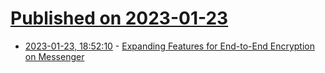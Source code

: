 # [Published on 2023-01-23](index.md)

* [2023-01-23, 18:52:10](https://news.ycombinator.com/item?id=34493200) - [Expanding Features for End-to-End Encryption on Messenger](https://about.fb.com/news/2023/01/expanding-features-for-end-to-end-encryption-on-messenger/)

